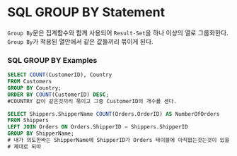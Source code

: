 ﻿# SQL GROUP BY Statement

`Group By`문은 집계함수와 함께 사용되어 `Result-Set`을 하나 이상의 열로 그룹화한다.
`Group By`가 적용된 열안에서 같은 값들끼리 묶이게 된다.

### SQL GROUP BY Examples
```sql
SELECT COUNT(CustomerID), Country
FROM Customers
GROUP BY Country;
ORDER BY COUNT(CustomerID) DESC;
#COUNTRY 값이 같은것끼리 묶이고 그중 CustomerID의 개수를 센다.

SELECT Shippers.ShipperName COUNT(Orders.OrderID) AS NumberOfOrders 
FROM Shippers
LEFT JOIN Orders ON Orders.ShipperID = Shippers.ShipperID
GROUP BY ShipperName;
# 내가 의도한바는 ShipperName에 ShipperID가 Orders 테이블에 아직없는것는것이 있을 때도 출력하고싶었다.
# 제대로 되따
```
